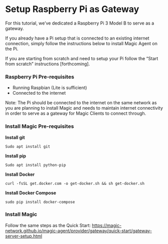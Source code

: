 # Setup Raspberry Pi as Gateway

For this tutorial, we’ve dedicated a Raspberry Pi 3 Model B to serve as a gateway. 

If you already have a Pi setup that is connected to an existing internet connection, simply follow the instructions below to install Magic Agent on the Pi.

If you are starting from scratch and need to setup your Pi follow the “Start from scratch” instructions [forthcoming].


### Raspberry Pi Pre-requisites
- Running Raspbian (Lite is sufficient)
- Connected to the internet

Note: The Pi should be connected to the internet on the same network as you are planning to install Magic and needs to maintain internet connectivity in order to serve as a gateway for Magic Clients to connect through.

### Install Magic Pre-requisites
**Install git**

```Sudo apt install git```

**Install pip**

```Sudo apt install python-pip```

**Install Docker**

```curl -fsSL get.docker.com -o get-docker.sh && sh get-docker.sh```

**Install Docker Compose**

```sudo pip install docker-compose```

### Install Magic
Follow the same steps as the Quick Start:
https://magic-network.github.io/magic-agent/provider/gateway/quick-start/gateway-server-setup.html
